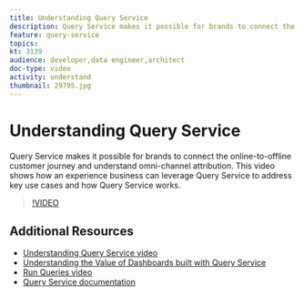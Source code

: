 ```yaml
---
title: Understanding Query Service
description: Query Service makes it possible for brands to connect the online-to-offline customer journey and understand  omni-channel attribution. This video shows how an experience business can leverage Query Service to address key use cases and how Query Service works.
feature: query-service
topics:
kt: 3139
audience: developer,data engineer,architect
doc-type: video
activity: understand
thumbnail: 29795.jpg
---
```


# Understanding Query Service

Query Service makes it possible for brands to connect the online-to-offline customer journey and understand  omni-channel attribution. This video shows how an experience business can leverage Query Service to address key use cases and how Query Service works.

>[!VIDEO](https://video.tv.adobe.com/v/29795?quality=12&learn=on)

## Additional Resources

* [Understanding Query Service video](understanding-query-service.md)
* [Understanding the Value of Dashboards built with Query Service](understanding-the-value-of-dashboards-built-with-query-service.md)
* [Run Queries video](run-queries.md)
* [Query Service documentation](https://www.adobe.io/apis/experienceplatform/home/query-service/overview.html)
